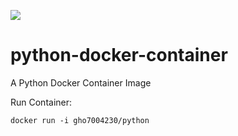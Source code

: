 <p align="left">
  <a href="https://github.com/gho7004230/python-docker-container/actions/workflows/docker-image.yml"><img src="https://github.com/gho7004230/python-docker-container/actions/workflows/docker-image.yml/badge.svg" /></a></p>
  
# python-docker-container
A Python Docker Container Image

Run Container:
```console
docker run -i gho7004230/python
```
